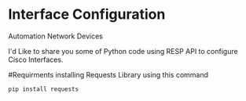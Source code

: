 # Interface Configuration
Automation Network Devices

I'd Like to share you some of Python code using RESP API to configure Cisco Interfaces.

#Requirments
installing Requests Library using this command
```shell
pip install requests
```
